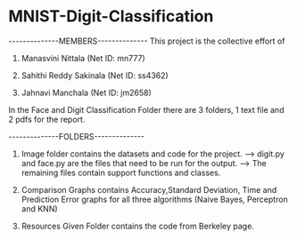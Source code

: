 # MNIST-Digit-Classification
--------------MEMBERS--------------
This project is the collective effort of
1. Manasvini Nittala (Net ID: mn777)

2. Sahithi Reddy Sakinala (Net ID: ss4362)

3. Jahnavi Manchala (Net ID: jm2658)


In the Face and Digit Classification Folder there are 3 folders, 1 text file and 2 pdfs for the report.

--------------FOLDERS--------------
1. Image folder contains the datasets and code for the project.
--> digit.py and face.py are the files that need to be run for the output.
--> The remaining files contain support functions and classes.

2. Comparison Graphs contains Accuracy,Standard Deviation, Time and Prediction Error graphs for all three algorithms (Naive Bayes, Perceptron and KNN)

3. Resources Given Folder contains the code from Berkeley page.
